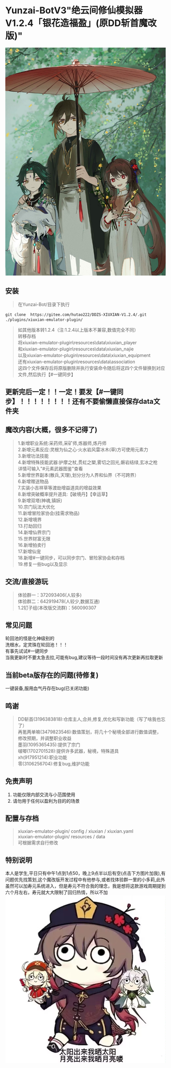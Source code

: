 # Yunzai-BotV3"绝云间修仙模拟器V1.2.4「银花造福盈」(原DD斩首魔改版)"             
[![懒得输入](pic/photo.jpg)](https://zh.moegirl.org.cn/钟离)
## 安装      

> 在Yunzai-Bot/目录下执行  
```
git clone  https://gitee.com/hutao222/DDZS-XIUXIAN-V1.2.4/.git ./plugins/xiuxian-emulator-plugin/

```
> 如其他版本转1.2.4（注:1.2.4以上版本不兼容,数值完全不同）             
> 转移存档             
将xiuxian-emulator-plugin\resources\data\xiuxian_player             
和xiuxian-emulator-plugin\resources\data\xiuxian_najie                 
以及xiuxian-emulator-plugin\resources\data\xiuxian_equipment             
还有xiuxian-emulator-plugin\resources\data\association             
这四个文件保存后将原版删除并执行安装命令随后将这四个文件替换到对应文件,然后执行【#一键同步】             
## 更新完后一定！！一定！要发【#一键同步】！！！！！！！！还有不要偷懒直接保存data文件夹
## 魔改内容(大概，很多不记得了)
> 1.新增职业系统:采药师,采矿师,炼器师,炼丹师     
> 2.新增元素反应:灵根为仙之心·火水岩风雷冰木(草)方可使用元素力     
> 3.新增功法技能     
> 4.新增特殊技能武器:护摩之杖,贯虹之槊,雾切之回光,磐岩结绿,玄冰之枪     
详情可输入"#元素武器图鉴"查看     
> 5.新增世界副本(散兵,天理),划分分为人界和仙界（不可跨界）     
> 6.新增赠送物品     
> 7.实装小吉祥草等渡劫增益道具的增益效果     
> 8.新增突破概率提升道具:【破境丹】【幸运草】     
> 9.新增双塔(神魂,镇妖)     
> 10.宗门玩法大优化     
> 11.新增冒险家协会(挂需求物品)     
> 12.新增境界     
> 13.打劫回归     
> 14.新增仙界宗门     
> 15.世界财富无限     
> 16.新增拍卖行    
> 17.新增仙宠    
> 18.新增#一键同步，可以同步宗门、冒险家协会和存档    
> 19.修复一些bug以及显示
     


## 交流/直接游玩      
> 体验群一：372093406(人较多)     
> 体验群二：642919478(人较少,数据互通)     
> 1.2钉子组(本改版交流群)：560090307  

## 常见问题     
轮回池的怪是化神级别的     
洗根水，定灵珠在轮回池！！！     
有事先试试#一键同步     
当我更新时不要太急去拉,可能有bug,建议等待一段时间没有再次更新再拉取更新     
## 当前beta版存在的问题(待修复)
一键装备,服用血气丹存在bug(已关闭功能)     

 
## 鸣谢
> DD斩首(3196383818):仓库主人,合并,修复,优化和写新功能（写了啥我也忘了）     
> 再氪两单嘛(3479823546):数值策划，将几十个秘境全部进行数值调整，修改预期，并调整职业收益     
> 墨羽(1095365435):提供了宗门     
> 啵唧(1702701528):提供许多武器，秘境，特殊道具     
> xh(917951214):职业功能   
> 零(3106256704):修复bug,维护功能   

## 免责声明       
1. 功能仅限内部交流与小范围使用       
2. 请勿用于任何以盈利为目的的场景       

## 配置与存档   
>xiuxian-emulator-plugin/ config / xiuxian / xiuxian.yaml       
>xiuxian-emulator-plugin/ resources / data          
>可根据需求自行修改     

## 特别说明
本人是学生,平日只有中午1点到1点50，晚上9点半以后有空(点击下方图片加我),有问题优先找策划,这个魔改版开发过程中有他参与,或者找体验群一里的小多莉,此外虽然可以加寿元系统进入，但是寿元不符合我的理念，我是想将这款游戏周期提到六个月左右，寿元就大大限制了回归热情，所以不加 
[![懒得输入](pic/photo2.jpg)](http://wpa.qq.com/msgrd?v=3&uin=3196383818&site=qq&menu=yes)
      